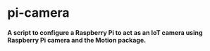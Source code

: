 # pi-camera

#### A script to configure a Raspberry Pi to act as an IoT camera using Raspberry Pi camera and the Motion package.